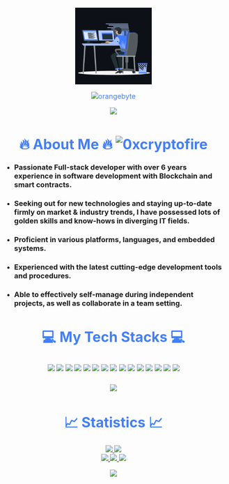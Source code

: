 
<p align="center"><img src="animation.gif" width="35%"></p>
<div style=" font-size: medium; color: #447ff7" align=center>

  <img src="https://readme-typing-svg.herokuapp.com?font=Kaushan+Script&size=40&duration=5000&color=447FF7&background=FFFFFF00&center=true&vCenter=true&width=650&height=55&lines=Hey!+Welcome+to+my+profile+%F0%9F%91%8B%F0%9F%8F%BB;Full+Stack+and+Blockchain+Developer;I+have+6%2B+years+of+experience+%F0%9F%93%88" alt="orangebyte" width="650" height="55">

<p  align="center">
<img src="https://user-images.githubusercontent.com/73097560/115834477-dbab4500-a447-11eb-908a-139a6edaec5c.gif">
<br>

# 🔥 About Me 🔥 <img src="https://komarev.com/ghpvc/?username=orangebyte567&label=Profile%20views&color=0e75b6&style=flat" alt="0xcryptofire" />

</div>
<!-- ### 🔥 &nbsp;About Me  -->

- ### Passionate Full-stack developer with over 6 years experience in software development with Blockchain and smart contracts.
- ### Seeking out for new technologies and staying up-to-date firmly on market & industry trends, I have possessed lots of golden skills and know-hows in diverging IT fields.
- ### Proficient in various platforms, languages, and embedded systems.
- ### Experienced with the latest cutting-edge development tools and procedures.
- ### Able to effectively self-manage during independent projects, as well as collaborate in a team setting.

<div style=" font-size: medium; color: #447ff7" align=center>

# 💻 My Tech Stacks 💻

<p style="padding:10px;">
    <img src="https://img.icons8.com/color/48/000000/javascript.png"/>
    <img src="https://img.icons8.com/fluency/48/000000/typescript.png"/>
    <img src="https://img.icons8.com/color/48/000000/react-native.png"/>
    <img src="https://img.icons8.com/color/48/000000/angularjs.png"/>
    <img src="https://img.icons8.com/color/48/000000/vue-js.png"/>
    <img src="https://img.icons8.com/color/48/000000/nodejs.png"/>
    <img src="https://img.icons8.com/color/48/000000/golang.png"/>
    <img src="https://img.icons8.com/color/48/000000/python--v1.png"/>
    <img src="https://img.icons8.com/color/48/000000/mysql-logo.png"/>
    <img src="https://img.icons8.com/color/48/000000/mongodb.png"/>
    <img src="https://img.icons8.com/color/48/000000/postgreesql.png"/>
    <img src="https://img.icons8.com/color/48/000000/git.png"/>
    <img src="https://img.icons8.com/color/48/000000/amazon-web-services.png"/>
    <img src="https://img.icons8.com/color/48/000000/ethereum.png"/>
    <img src="https://img.icons8.com/ios-filled/50/000000/solidity.png"/>
</p>

<p  align="center">
<img src="https://user-images.githubusercontent.com/73097560/115834477-dbab4500-a447-11eb-908a-139a6edaec5c.gif">             
<br>

# 📈 Statistics 📈

<p align="center">
  <a href="https://github.com/orangebyte567">
    <img src="https://github-readme-stats.vercel.app/api?username=orangebyte567&show_icons=true&theme=github_dark&hide_border=true" />
    <img src="https://github-readme-streak-stats.herokuapp.com/?user=orangebyte567&theme=github-dark-blue&hide_border=true" /><br/>
    <img src="https://github-profile-summary-cards.vercel.app/api/cards/repos-per-language?username=orangebyte567&theme=github_dark&hide_border=true" />
    <img src="https://github-profile-summary-cards.vercel.app/api/cards/most-commit-language?username=orangebyte567&theme=github_dark&hide_border=true" />
    <img src="https://activity-graph.herokuapp.com/graph?username=orangebyte567&theme=react-dark" />
  </a>
</p>


<p  align="center">
<img src="https://user-images.githubusercontent.com/73097560/115834477-dbab4500-a447-11eb-908a-139a6edaec5c.gif">             
<br>

</div>
